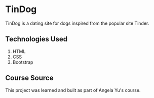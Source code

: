 # TinDog

TinDog is a dating site for dogs inspired from the popular site Tinder.

## Technologies Used

1. HTML
2. CSS
3. Bootstrap

## Course Source

This project was learned and built as part of Angela Yu's course.

